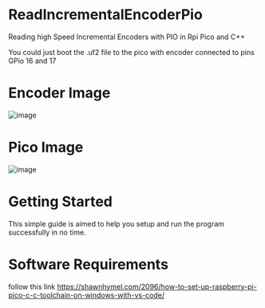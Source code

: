 # ReadIncrementalEncoderPio
Reading high Speed Incremental Encoders with PIO in Rpi Pico and C++

You could just boot the .uf2 file to the pico with encoder connected to pins GPio 16 and 17 

# Encoder Image
![image](https://res.cloudinary.com/rsc/image/upload/b_rgb:FFFFFF,c_pad,dpr_1.0,f_auto,q_auto,w_700/c_pad,w_700/F7450089-01)
# Pico Image
![image](https://hackster.imgix.net/uploads/attachments/1396743/rp2040_0MscTWuAMG.png?auto=compress%2Cformat&w=740&h=555&fit=max)
# Getting Started

This simple guide is aimed to help you setup and run the program successfully in no time.
# Software Requirements

   follow this link  https://shawnhymel.com/2096/how-to-set-up-raspberry-pi-pico-c-c-toolchain-on-windows-with-vs-code/
